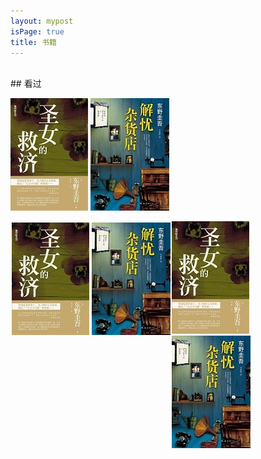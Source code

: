 ```yaml
---
layout: mypost
isPage: true
title: 书籍
---
```

<br/>
## 看过

 ![](image/剩女的救济.jpg)   ![](image/解忧杂货店.jpg)     


<div style="float:left;border:solid 1px 000;margin:2px;"><img src="image/剩女的救济.jpg"  width="124" height="180" ></div>
<div style="float:left;border:solid 1px 000;margin:2px;"><img src="image/解忧杂货店.jpg" width="126" height="180" ></div>


<figure class="half">
    <img src="image/剩女的救济.jpg">
    <img src="image/解忧杂货店.jpg">
</figure>
